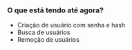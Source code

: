 ### O que está tendo até agora?

- Criação de usuário com senha e hash
- Busca de usuários
- Remoção de usuários